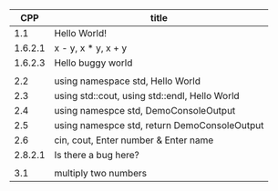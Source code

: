 | CPP       |	 title |
| --------- | ------------------------------------------------- |  
| 1.1		| 	Hello World!									|  
| 1.6.2.1	|	x - y, x * y, x + y 							|  
| 1.6.2.3	|	Hello buggy world								|  
|			|													|  
| 2.2		|	using namespace std, Hello World				|  
| 2.3		|	using std::cout, using std::endl, Hello World	|    
| 2.4		|	using namespce std, DemoConsoleOutput			|  
| 2.5		|	using namespce std, return DemoConsoleOutput	|  
| 2.6		|	cin, cout, Enter number & Enter name			|  
| 2.8.2.1	|	Is there a bug here?							|  
|			|													|  
| 3.1		|	multiply two numbers							|  


